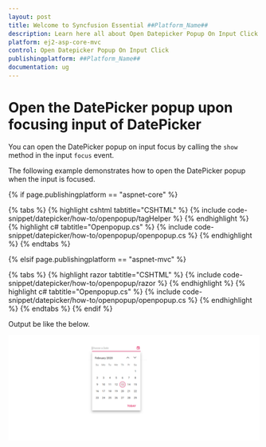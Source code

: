 ```yaml
---
layout: post
title: Welcome to Syncfusion Essential ##Platform_Name##
description: Learn here all about Open Datepicker Popup On Input Click of Syncfusion Essential ##Platform_Name## widgets based on HTML5 and jQuery.
platform: ej2-asp-core-mvc
control: Open Datepicker Popup On Input Click
publishingplatform: ##Platform_Name##
documentation: ug
---
```



# Open the DatePicker popup upon focusing input of DatePicker

You can open the DatePicker popup on input focus by calling the `show` method in the input `focus` event.

The following example demonstrates how to open the DatePicker popup when the input is focused.

{% if page.publishingplatform == "aspnet-core" %}

{% tabs %}
{% highlight cshtml tabtitle="CSHTML" %}
{% include code-snippet/datepicker/how-to/openpopup/tagHelper %}
{% endhighlight %}
{% highlight c# tabtitle="Openpopup.cs" %}
{% include code-snippet/datepicker/how-to/openpopup/openpopup.cs %}
{% endhighlight %}
{% endtabs %}

{% elsif page.publishingplatform == "aspnet-mvc" %}

{% tabs %}
{% highlight razor tabtitle="CSHTML" %}
{% include code-snippet/datepicker/how-to/openpopup/razor %}
{% endhighlight %}
{% highlight c# tabtitle="Openpopup.cs" %}
{% include code-snippet/datepicker/how-to/openpopup/openpopup.cs %}
{% endhighlight %}
{% endtabs %}
{% endif %}



Output be like the below.

![datepicker](../images/openpopup.png)